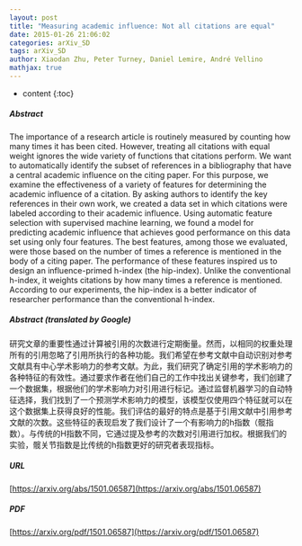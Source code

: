 ```yaml
---
layout: post
title: "Measuring academic influence: Not all citations are equal"
date: 2015-01-26 21:06:02
categories: arXiv_SD
tags: arXiv_SD
author: Xiaodan Zhu, Peter Turney, Daniel Lemire, André Vellino
mathjax: true
---
```


* content
{:toc}

##### Abstract
The importance of a research article is routinely measured by counting how many times it has been cited. However, treating all citations with equal weight ignores the wide variety of functions that citations perform. We want to automatically identify the subset of references in a bibliography that have a central academic influence on the citing paper. For this purpose, we examine the effectiveness of a variety of features for determining the academic influence of a citation. By asking authors to identify the key references in their own work, we created a data set in which citations were labeled according to their academic influence. Using automatic feature selection with supervised machine learning, we found a model for predicting academic influence that achieves good performance on this data set using only four features. The best features, among those we evaluated, were those based on the number of times a reference is mentioned in the body of a citing paper. The performance of these features inspired us to design an influence-primed h-index (the hip-index). Unlike the conventional h-index, it weights citations by how many times a reference is mentioned. According to our experiments, the hip-index is a better indicator of researcher performance than the conventional h-index.

##### Abstract (translated by Google)
研究文章的重要性通过计算被引用的次数进行定期衡量。然而，以相同的权重处理所有的引用忽略了引用所执行的各种功能。我们希望在参考文献中自动识别对参考文献具有中心学术影响力的参考文献。为此，我们研究了确定引用的学术影响力的各种特征的有效性。通过要求作者在他们自己的工作中找出关键参考，我们创建了一个数据集，根据他们的学术影响力对引用进行标记。通过监督机器学习的自动特征选择，我们找到了一个预测学术影响力的模型，该模型仅使用四个特征就可以在这个数据集上获得良好的性能。我们评估的最好的特点是基于引用文献中引用参考文献的次数。这些特征的表现启发了我们设计了一个有影响力的h指数（髋指数）。与传统的H指数不同，它通过提及参考的次数对引用进行加权。根据我们的实验，髋关节指数是比传统的h指数更好的研究者表现指标。

##### URL
[https://arxiv.org/abs/1501.06587](https://arxiv.org/abs/1501.06587)

##### PDF
[https://arxiv.org/pdf/1501.06587](https://arxiv.org/pdf/1501.06587)

